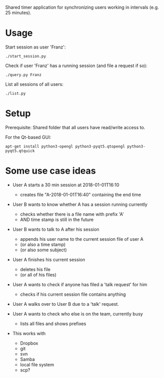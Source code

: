 Shared timer application for synchronizing users working in intervals (e.g. 25 minutes).

# Usage

Start session as user 'Franz':
```
./start_session.py
```

Check if user 'Franz' has a running session (and file a request if so):
```
./query.py Franz
```

List all sessions of all users:
```
./list.py
```

# Setup
Prerequisite:
Shared folder that all users have read/write access to.

For the Qt-based GUI:
```
apt-get install python3-opengl python3-pyqt5.qtopengl python3-pyqt5.qtquick
```

# Some use case ideas
- User A starts a 30 min session at 2018-01-01T16:10
	- creates file "A-2018-01-01T16:40" containing the end time

- User B wants to know whether A has a session running currently
	- checks whether there is a file name with prefix 'A'
	- AND time stamp is still in the future

- User B wants to talk to A after his session
	- appends his user name to the current session file of user A
	- (or also a time stamp)
	- (or also some subject)

- User A finishes his current session
	- deletes his file
	- (or all of his files)

- User A wants to check if anyone has filed a 'talk request' for him
	- checks if his current session file contains anything

- User A walks over to User B due to a 'talk' request.

- User A wants to check who else is on the team, currently busy
	- lists all files and shows prefixes

- This works with
	- Dropbox
	- git
	- svn
	- Samba
	- local file system
	- scp?
